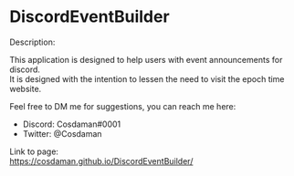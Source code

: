 # DiscordEventBuilder

Description:  
  
This application is designed to help users with event announcements for discord.  
It is designed with the intention to lessen the need to visit the epoch time website.  
  
  
Feel free to DM me for suggestions, you can reach me here:  
- Discord: Cosdaman#0001  
- Twitter: @Cosdaman  


Link to page:  
https://cosdaman.github.io/DiscordEventBuilder/
